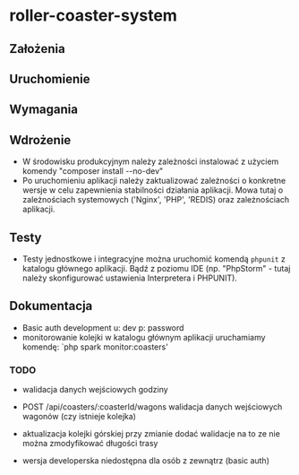 # roller-coaster-system

## Założenia

## Uruchomienie

## Wymagania

## Wdrożenie

- W środowisku produkcyjnym należy zależności instalować z użyciem komendy "composer install --no-dev"
- Po uruchomieniu aplikacji należy zaktualizować zależności o konkretne wersje w celu zapewnienia stabilności działania
  aplikacji. Mowa tutaj o zależnościach systemowych ('Nginx', 'PHP', 'REDIS) oraz zależnościach aplikacji.

## Testy

- Testy jednostkowe i integracyjne można uruchomić komendą `phpunit` z katalogu głównego aplikacji. Bądź z poziomu IDE
  (np. "PhpStorm" - tutaj należy skonfigurować ustawienia Interpretera i PHPUNIT).

## Dokumentacja

- Basic auth development u: dev p: password
- monitorowanie kolejki w katalogu głównym aplikacji uruchamiamy komendę: `php spark monitor:coasters'

### TODO

- walidacja danych wejściowych godziny

- POST /api/coasters/:coasterId/wagons walidacja danych wejściowych wagonów (czy istnieje kolejka)
- aktualizacja kolejki górskiej przy zmianie dodać walidacje na to ze nie można zmodyfikować długości trasy
- wersja developerska niedostępna dla osób z zewnątrz (basic auth)